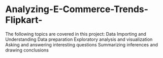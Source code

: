 # Analyzing-E-Commerce-Trends-Flipkart-
The following topics are covered in this project: Data Importing and Understanding Data preparation Exploratory analysis and visualization Asking and answering interesting questions Summarizing inferences and drawing conclusions
